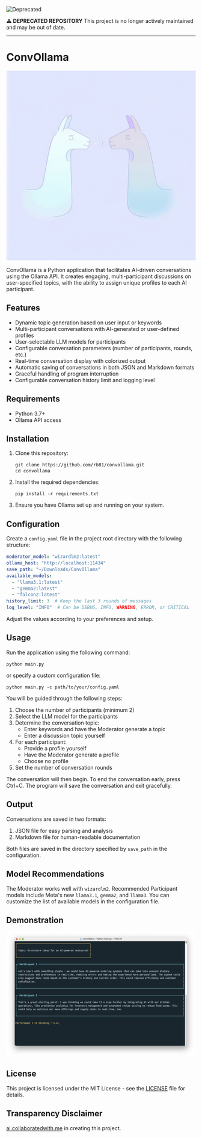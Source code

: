 ![Deprecated](https://img.shields.io/badge/status-deprecated-red)

**⚠️ DEPRECATED REPOSITORY**
This project is no longer actively maintained and may be out of date.

---

# ConvOllama

![ConvOllama](/header.png)

ConvOllama is a Python application that facilitates AI-driven conversations using the Ollama API. It creates engaging, multi-participant discussions on user-specified topics, with the ability to assign unique profiles to each AI participant.

## Features

- Dynamic topic generation based on user input or keywords
- Multi-participant conversations with AI-generated or user-defined profiles
- User-selectable LLM models for participants
- Configurable conversation parameters (number of participants, rounds, etc.)
- Real-time conversation display with colorized output
- Automatic saving of conversations in both JSON and Markdown formats
- Graceful handling of program interruption
- Configurable conversation history limit and logging level

## Requirements

- Python 3.7+
- Ollama API access

## Installation

1. Clone this repository:
   ```
   git clone https://github.com/rb81/convollama.git
   cd convollama
   ```

2. Install the required dependencies:
   ```
   pip install -r requirements.txt
   ```

3. Ensure you have Ollama set up and running on your system.

## Configuration

Create a `config.yaml` file in the project root directory with the following structure:

```yaml
moderator_model: "wizardlm2:latest"
ollama_host: "http://localhost:11434"
save_path: "~/Downloads/ConvOllama"
available_models:
  - "llama3.1:latest"
  - "gemma2:latest"
  - "falcon2:latest"
history_limit: 3  # Keep the last 3 rounds of messages
log_level: "INFO"  # Can be DEBUG, INFO, WARNING, ERROR, or CRITICAL
```

Adjust the values according to your preferences and setup.

## Usage

Run the application using the following command:

```
python main.py
```

or specify a custom configuration file:

```
python main.py -c path/to/your/config.yaml
```

You will be guided through the following steps:

1. Choose the number of participants (minimum 2)
2. Select the LLM model for the participants
3. Determine the conversation topic:
   - Enter keywords and have the Moderator generate a topic
   - Enter a discussion topic yourself
4. For each participant:
   - Provide a profile yourself
   - Have the Moderator generate a profile
   - Choose no profile
5. Set the number of conversation rounds

The conversation will then begin. To end the conversation early, press Ctrl+C. The program will save the conversation and exit gracefully.

## Output

Conversations are saved in two formats:

1. JSON file for easy parsing and analysis
2. Markdown file for human-readable documentation

Both files are saved in the directory specified by `save_path` in the configuration.

## Model Recommendations

The Moderator works well with `wizardlm2`. Recommended Participant models include Meta's new `llama3.1`, `gemma2`, and `llama3`. You can customize the list of available models in the configuration file.

## Demonstration

![ConvOllama Example Conversation](/demo.png)

## License

This project is licensed under the MIT License - see the [LICENSE](LICENSE) file for details.

## Transparency Disclaimer

[ai.collaboratedwith.me](https://ai.collaboratedwith.me) in creating this project.
